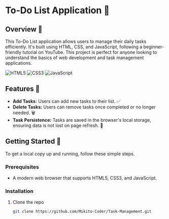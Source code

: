 # To-Do List Application 📝

## Overview 👀
This To-Do List application allows users to manage their daily tasks efficiently. It's built using HTML, CSS, and JavaScript, following a beginner-friendly tutorial on YouTube.
This project is perfect for anyone looking to understand the basics of web development and task management applications.

![HTML5](https://img.shields.io/badge/html5-%23E34F26.svg?style=for-the-badge&logo=html5&logoColor=white)
![CSS3](https://img.shields.io/badge/css3-%231572B6.svg?style=for-the-badge&logo=css3&logoColor=white)
![JavaScript](https://img.shields.io/badge/javascript-%23323330.svg?style=for-the-badge&logo=javascript&logoColor=%23F7DF1E)

## Features 🌟
- **Add Tasks:** Users can add new tasks to their list. ✅
- **Delete Tasks:** Users can remove tasks once completed or no longer needed. 🗑️
- **Task Persistence:** Tasks are saved in the browser's local storage, ensuring data is not lost on page refresh. 🔄

## Getting Started 🚀
To get a local copy up and running, follow these simple steps.

### Prerequisites
- A modern web browser that supports HTML5, CSS3, and JavaScript.

### Installation
1. Clone the repo
   ```bash
   git clone https://github.com/Mikito-Coder/Task-Management.git
